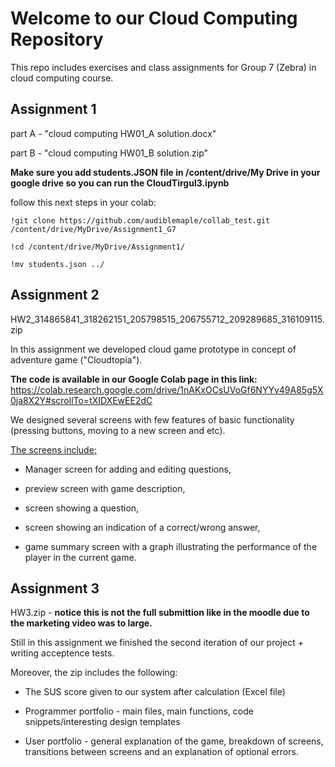 # Welcome to our Cloud Computing Repository
This repo includes exercises and class assignments for Group 7 (Zebra) in cloud computing course.

## Assignment 1 
part A - "cloud computing HW01_A solution.docx"

part B - "cloud computing HW01_B solution.zip"

**Make sure you add students.JSON file in /content/drive/My Drive in your google drive so you can run the CloudTirgul3.ipynb** 

follow this next steps in your colab:
```
!git clone https://github.com/audiblemaple/collab_test.git /content/drive/MyDrive/Assignment1_G7

!cd /content/drive/MyDrive/Assignment1/

!mv students.json ../
```

## Assignment 2
HW2_314865841_318262151_205798515_206755712_209289685_316109115.zip

In this assignment we developed cloud game prototype in concept of adventure game ("Cloudtopia").

**The code is available in our Google Colab page in this link:** https://colab.research.google.com/drive/1nAKxOCsUVoGf6NYYv49A85g5X0ja8X2Y#scrollTo=tXIDXEwEE2dC

We designed several screens with few features of basic functionality (pressing buttons, moving to a new screen and etc).

<ins>The screens include:</ins> 
  
* Manager screen for adding and editing questions, 
  
* preview screen with game description, 
  
* screen showing a question, 
  
* screen showing an indication of a correct/wrong answer, 
  
* game summary screen with a graph illustrating the performance of the player in the current game.

## Assignment 3
HW3.zip - **notice this is not the full submittion like in the moodle due to the marketing video was to large.**

Still in this assignment we finished the second iteration of our project + writing acceptence tests.

Moreover, the zip includes the following:

* The SUS score given to our system after calculation (Excel file)
  
* Programmer portfolio - main files, main functions, code snippets/interesting design templates

* User portfolio - general explanation of the game, breakdown of screens, transitions between screens and an explanation of optional errors.


